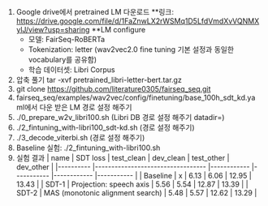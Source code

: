 1. Google drive에서 pretrained LM 다운로드
  **링크: https://drive.google.com/file/d/1FaZnwLX2rWSMq1D5LfdVmdXvVQNMXylJ/view?usp=sharing
  **LM configure
      - 모델: FairSeq-RoBERTa
      - Tokenization: letter (wav2vec2.0 fine tuning 기본 설정과 동일한 vocabulary를 공유함)
      - 학습 데이터셋: Libri Corpus
2. 압축 풀기 tar -xvf pretrained_libri-letter-bert.tar.gz
3. git clone https://github.com/literature0305/fairseq_seq.git
4. fairseq_seq/examples/wav2vec/config/finetuning/base_100h_sdt_kd.yaml에서 다운 받은 LM 경로 설정 해주기
5. ./0_prepare_w2v_libri100.sh (Libri DB 경로 설정 해주기 datadir=)
6. ./2_fintuning_with-libri100_sdt-kd.sh (경로 설정 해주기)
7. ./3_decode_viterbi.sh (경로 설정 해주기)
8. Baseline 실험: ./2_fintuning_with-libri100.sh
9. 실험 결과
| name     	| SDT loss                         	| test_clean 	| dev_clean 	| test_other 	| dev_other 	|
|----------	|----------------------------------	|------------	|-----------	|------------	|-----------	|
| Baseline 	| x                                	| 6.13       	| 6.06      	| 12.95      	| 13.43     	|
| SDT-1    	| Projection: speech axis          	| 5.56       	| 5.54      	| 12.87      	| 13.39     	|
| SDT-2    	| MAS (monotonic alignment search) 	| 5.48       	| 5.57      	| 12.62      	| 13.29     	|
